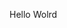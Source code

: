 Hello Wolrd








































































































































































































































































































































































































































































































































































































































































































































































































































































































































































































































































































































































































































































































































































































































































































































































































































































































































































































































































































































































































































































































































































































































































































































































































































































































































































































































































































































































































































































































































































































































































































































































































































































































































































































































































































































































































































































































































































































































































